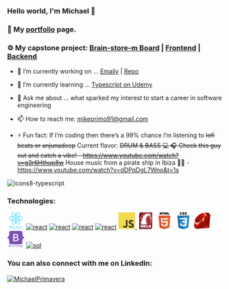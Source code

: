 ### Hello world, I'm Michael 👋

### 💼 My [portfolio](https://pastasauce59.github.io/Portfolio/) page.

### ⚙️ My capstone project: [Brain-store-m Board](https://brain-store-mboard.netlify.app) | [Frontend](https://github.com/pastasauce59/brain-store-m-board_frontend) | [Backend](https://github.com/pastasauce59/brain-store-m-board_backend)

-  🔭 I’m currently working on ... [Emaily](https://emaily-email.herokuapp.com/) | [Repo](https://github.com/pastasauce59/Emaily)

-  🌱 I’m currently learning ... [Typescript on Udemy](https://www.udemy.com/course/learn-typescript/)

-  💬 Ask me about ... what sparked my interest to start a career in software engineering

-  📫 How to reach me: mikeprimo91@gmail.com

-  ⚡ Fun fact: If I’m coding then there’s a 99% chance I’m listening to <del>lofi beats or anjunadeep</del> Current flavor: <del>DRUM & BASS 💻 🎧 Check this guy out and catch a vibe! - https://www.youtube.com/watch?v=g3r6Hthup8w</del> House music from a pirate ship in Ibiza 🏴‍☠️ - https://www.youtube.com/watch?v=dDPqDgL7Wno&t=1s


![icons8-typescript](https://user-images.githubusercontent.com/79714290/189480735-fbe90b5c-8347-4b18-b659-d290aa71f514.svg)


### Technologies:
<a href="https://reactjs.org/" target="_blank"> <img src="https://raw.githubusercontent.com/devicons/devicon/master/icons/react/react-original-wordmark.svg" alt="react" width="40" height="40"/></a>
<a href="https://www.typescriptlang.org/" target="_blank"> <img src="https://user-images.githubusercontent.com/79714290/189480735-fbe90b5c-8347-4b18-b659-d290aa71f514.svg" alt="react" width="40" height="40"/></a>
<a href="https://www.mongodb.com/" target="_blank"> <img src="https://user-images.githubusercontent.com/79714290/189132741-1d0a9571-5aa0-476d-aea9-6595d405ec8d.svg" alt="react" width="40" height="40"/></a>
<a href="https://nodejs.org/" target="_blank"> <img src="https://user-images.githubusercontent.com/79714290/189132744-893ac0e6-837b-40d2-8119-ae1257051438.svg" alt="react" width="40" height="40"/></a>
<a href="https://react-redux.js.org/" target="_blank"> <img src="https://user-images.githubusercontent.com/79714290/189132747-e54a6429-8798-41c5-a011-6835180985e8.svg" alt="react" width="40" height="40"/></a>
<a href="https://developer.mozilla.org/en-US/docs/Web/JavaScript" target="_blank"> <img src="https://raw.githubusercontent.com/devicons/devicon/master/icons/javascript/javascript-original.svg" alt="javascript" width="40" height="40"/> </a>
<a href="https://rubyonrails.org" target="_blank"> <img src="https://raw.githubusercontent.com/devicons/devicon/master/icons/rails/rails-original-wordmark.svg" alt="rails" width="40" height="40"/></a>
<a href="https://www.w3.org/html/" target="_blank"> <img src="https://raw.githubusercontent.com/devicons/devicon/master/icons/html5/html5-original-wordmark.svg" alt="html5" width="40" height="40"/></a>
<a href="https://www.w3schools.com/css/" target="_blank"> <img src="https://raw.githubusercontent.com/devicons/devicon/master/icons/css3/css3-original-wordmark.svg" alt="css3" width="40" height="40"/></a>
<a href="https://www.ruby-lang.org/en/" target="_blank"> <img src="https://raw.githubusercontent.com/devicons/devicon/master/icons/ruby/ruby-original.svg" alt="ruby" width="40" height="40"/></a>
<a href="https://getbootstrap.com" target="_blank"> <img src="https://raw.githubusercontent.com/devicons/devicon/master/icons/bootstrap/bootstrap-plain-wordmark.svg" alt="bootstrap" width="40" height="40"/></a>
<a href="https://www.w3schools.com/sql/default.asp" target="_blank"> <img src="https://user-images.githubusercontent.com/79714290/142083965-655aa09e-3e0b-4284-a3e4-88738bb543d5.png" alt="sql" width="40" height="40"/></a>

### You can also connect with me on LinkedIn:
<a href="https://www.linkedin.com/in/michael-primavera-2282001ba/" target="blank"><img align="center" src="https://cdn-icons-png.flaticon.com/512/174/174857.png" alt="MichaelPrimavera" height="40" width="40" /></a>

<!--
**pastasauce59/pastasauce59** is a ✨ _special_ ✨ repository because its `README.md` (this file) appears on your GitHub profile.

Here are some ideas to get you started:

- 🔭 I’m currently working on ...
- 🌱 I’m currently learning ...
- 👯 I’m looking to collaborate on ...
- 🤔 I’m looking for help with ...
- 💬 Ask me about ...
- 📫 How to reach me: ...
- 😄 Pronouns: ...
- ⚡ Fun fact: ...
-->
